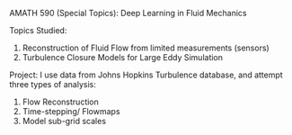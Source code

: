 AMATH 590 (Special Topics): Deep Learning in Fluid Mechanics

Topics Studied:
1. Reconstruction of Fluid Flow from limited measurements (sensors)
2. Turbulence Closure Models for Large Eddy Simulation

Project:
I use data from Johns Hopkins Turbulence database, and attempt three types of analysis:
1. Flow Reconstruction
2. Time-stepping/ Flowmaps
3. Model sub-grid scales
